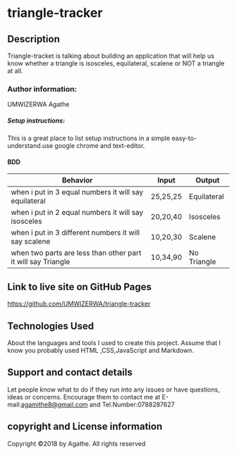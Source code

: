 # triangle-tracker
## Description
Triangle-tracket is talking about building an application that will help us know whether a triangle is isosceles, equilateral, scalene or NOT a triangle at all.
### Author information:
UMWIZERWA Agathe
##### Setup instructions:
This is a great place to list setup instructions in a simple easy-to-understand.use google chrome and text-editor.
#### BDD
| Behavior                                                     | Input    | Output      |
|--------------------------------------------------------------|----------|-------------|
| when i put in 3 equal numbers it will say equilateral        | 25,25,25 | Equilateral |
| when i put in 2 equal numbers it will say  isosceles         | 20,20,40 | Isosceles   |
| when i put in 3 different numbers it will say scalene        | 10,20,30 | Scalene     |
| when two parts are less than other part it will say Triangle | 10,34,90 | No Triangle |

## Link to live site on GitHub Pages
https://github.com/UMWIZERWA/triangle-tracker
## Technologies Used
About the languages and tools I used to create this project. Assume that I know you probably used HTML ,CSS,JavaScript and Markdown.
## Support and contact details
Let people know what to do if they run into any issues or have questions, ideas or concerns.  Encourage them to contact me at E-mail:agamithe8@gmail.com and Tel.Number:0788287627
## copyright and License information
Copyright &copy;2018 by Agathe. All rights reserved